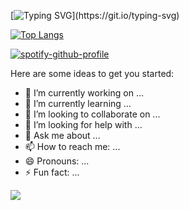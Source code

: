 
[![Typing SVG](https://readme-typing-svg.demolab.com?font=Fira+Code&size=25&duration=1000&pause=500&color=9122F7&width=435&lines=Hello+World%2C;My+name+is+Nathaphong+Wongsri;Name+what+!%3F;Nathaphong+Wongsri;Natha+What!!%3F;Ok+Then+call+me...;Nior.)](https://git.io/typing-svg)

<!--https://readme-typing-svg.demolab.com/demo/ -->



[![Top Langs](https://github-readme-stats.vercel.app/api/top-langs/?username=Byenior)](https://github.com/anuraghazra/github-readme-stats)




[![spotify-github-profile](https://spotify-github-profile.vercel.app/api/view?uid=313dbdf6dyojmpr7zvisqmao6fiq&cover_image=true&theme=novatorem&bar_color=8100c7&bar_color_cover=false)](https://spotify-github-profile.vercel.app/api/view?uid=313dbdf6dyojmpr7zvisqmao6fiq&redirect=true)




Here are some ideas to get you started:

- 🔭 I’m currently working on ...
- 🌱 I’m currently learning ...
- 👯 I’m looking to collaborate on ...
- 🤔 I’m looking for help with ...
- 💬 Ask me about ...
- 📫 How to reach me: ...
- 😄 Pronouns: ...
- ⚡ Fun fact: ...

![](https://komarev.com/ghpvc/?username=Byenior)
